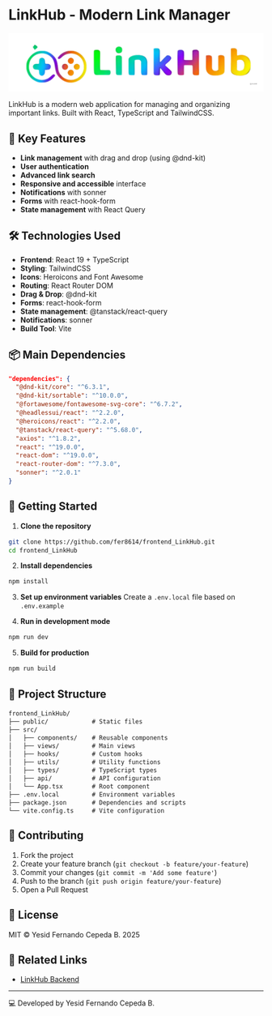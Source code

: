 # LinkHub - Modern Link Manager

![LinkHub Logo](public/logo.png) <!-- Make sure to have a logo in the public folder -->

LinkHub is a modern web application for managing and organizing important links. Built with React, TypeScript and TailwindCSS.

## 🚀 Key Features

- **Link management** with drag and drop (using @dnd-kit)
- **User authentication**
- **Advanced link search**
- **Responsive and accessible** interface
- **Notifications** with sonner
- **Forms** with react-hook-form
- **State management** with React Query

## 🛠 Technologies Used

- **Frontend**: React 19 + TypeScript
- **Styling**: TailwindCSS
- **Icons**: Heroicons and Font Awesome
- **Routing**: React Router DOM
- **Drag & Drop**: @dnd-kit
- **Forms**: react-hook-form
- **State management**: @tanstack/react-query
- **Notifications**: sonner
- **Build Tool**: Vite

## 📦 Main Dependencies

```json
"dependencies": {
  "@dnd-kit/core": "^6.3.1",
  "@dnd-kit/sortable": "^10.0.0",
  "@fortawesome/fontawesome-svg-core": "^6.7.2",
  "@headlessui/react": "^2.2.0",
  "@heroicons/react": "^2.2.0",
  "@tanstack/react-query": "^5.68.0",
  "axios": "^1.8.2",
  "react": "^19.0.0",
  "react-dom": "^19.0.0",
  "react-router-dom": "^7.3.0",
  "sonner": "^2.0.1"
}
```

## 🚀 Getting Started

1. **Clone the repository**
```bash
git clone https://github.com/fer8614/frontend_LinkHub.git
cd frontend_LinkHub
```

2. **Install dependencies**
```bash
npm install
```

3. **Set up environment variables**
Create a `.env.local` file based on `.env.example`

4. **Run in development mode**
```bash
npm run dev
```

5. **Build for production**
```bash
npm run build
```

## 📂 Project Structure

```
frontend_LinkHub/
├── public/            # Static files
├── src/
│   ├── components/    # Reusable components
│   ├── views/         # Main views
│   ├── hooks/         # Custom hooks
│   ├── utils/         # Utility functions
│   ├── types/         # TypeScript types
│   ├── api/           # API configuration
│   └── App.tsx        # Root component
├── .env.local         # Environment variables
├── package.json       # Dependencies and scripts
└── vite.config.ts     # Vite configuration
```

## 🤝 Contributing

1. Fork the project
2. Create your feature branch (`git checkout -b feature/your-feature`)
3. Commit your changes (`git commit -m 'Add some feature'`)
4. Push to the branch (`git push origin feature/your-feature`)
5. Open a Pull Request

## 📄 License

MIT © Yesid Fernando Cepeda B. 2025

## 🔗 Related Links

- [LinkHub Backend](https://github.com/fer8614/frontend_LinkHub)

---

💻 Developed by Yesid Fernando Cepeda B.
